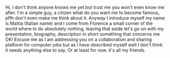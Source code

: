 Hi, I don't think anyone knows me yet but trust me you won't even know me after. I'm a simple guy, a citizen what do you want me to become famous, pffh don't even make me think about it. Anyway I introduce myself my name is Mattia (Italian name) and I come from Florence a small corner of the world where to do absolutely nothing, leaving that aside let's go on with my presentation, biography, description in short something that concerns me OK! Excuse me as I am addressing you on a collaboration and sharing platform for computer jobs but as I have described myself well I don't think it needs anything else to say, Or at least for now. it's all my friends.
